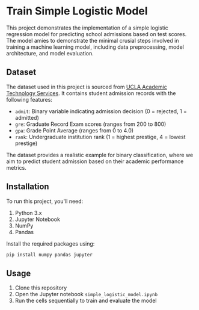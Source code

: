 # Train Simple Logistic Model

This project demonstrates the implementation of a simple logistic regression model for predicting school admissions based on test scores. The model amies to demonstrate the minimal crusial steps involved in training a machine learning model, including data preprocessing, model architecture, and model evaluation.

## Dataset
The dataset used in this project is sourced from [UCLA Academic Technology Services](http://www.ats.ucla.edu/stat/data/binary.csv). It contains student admission records with the following features:
- `admit`: Binary variable indicating admission decision (0 = rejected, 1 = admitted)
- `gre`: Graduate Record Exam scores (ranges from 200 to 800)
- `gpa`: Grade Point Average (ranges from 0 to 4.0)
- `rank`: Undergraduate institution rank (1 = highest prestige, 4 = lowest prestige)

The dataset provides a realistic example for binary classification, where we aim to predict student admission based on their academic performance metrics.

## Installation
To run this project, you'll need:
1. Python 3.x
3. Jupyter Notebook
4. NumPy
5. Pandas

Install the required packages using:
```bash
pip install numpy pandas jupyter
```

## Usage
1. Clone this repository
2. Open the Jupyter notebook `simple_logistic_model.ipynb`
3. Run the cells sequentially to train and evaluate the model
